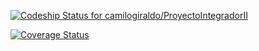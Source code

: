 [ ![Codeship Status for camilogiraldo/ProyectoIntegradorII](https://codeship.com/projects/e9286eb0-cb31-0132-b746-0ab4e5d2e01d/status?branch=master)](https://codeship.com/projects/75686)

[![Coverage Status](https://coveralls.io/repos/camilogiraldo/ProyectoIntegradorII/badge.svg)](https://coveralls.io/r/camilogiraldo/ProyectoIntegradorII)
